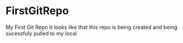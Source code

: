 FirstGitRepo
============

My First Git Repo
It looks like that this repo is being created and being sucessfuly pulled to my local

